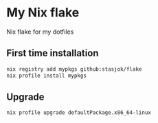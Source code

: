 # My Nix flake

Nix flake for my dotfiles

## First time installation

```bash
nix registry add mypkgs github:stasjok/flake
nix profile install mypkgs
```

## Upgrade

```bash
nix profile upgrade defaultPackage.x86_64-linux
```
